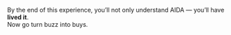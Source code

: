 By the end of this experience, you’ll not only understand AIDA — you’ll have **lived it**.  
Now go turn buzz into buys.